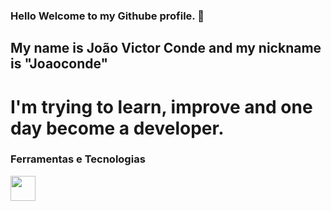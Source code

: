 ### Hello Welcome to my Githube profile. 👋

## My name is João Victor Conde and my nickname is "Joaoconde"

# I'm trying to learn, improve and one day become a developer.

### Ferramentas e Tecnologias


 <img src="https://cdn.jsdelivr.net/gh/devicons/devicon@latest/icons/javascript/javascript-original.svg" width="40" height="40"/>
          
          
